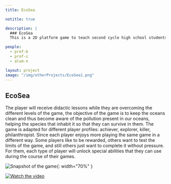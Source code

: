 ```yaml
---
title: EcoSea

notitle: true

description: |
  ### EcoSea
  This is a 2D platform game to teach second cycle high school students (14-16 years old) one of the essential aspects that keeps our planet in harmony: the marine ecology.

people:
  - prof-b
  - prof-c
  - alum-n

layout: project
image: "/img/otherProjects/EcoSea1.png"
---
```


## EcoSea

The player will receive didactic lessons while they are overcoming the different levels of the game, the objective of the game is to keep the oceans clean and thus become aware of the pollution present in our oceans, helping the species that inhabit it so that they can survive in them. The game is adapted for different player profiles: achiever, explorer, killer, philanthropist. Since each player enjoys more playing the same game in a different way. Some players like to be rewarded, others want to test the limits of the game, and still others just want to complete it without pressure. For them, each type of player will unlock special abilities that they can use during the course of their games.

![Snapshot of the game](/wai/img/otherProjects/EcoSeaTwoSnapshots.png){: width="70%" }

[![Watch the video]()](https://youtu.be/SFiLsmibdVE)
